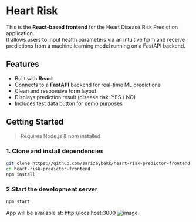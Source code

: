 #  Heart Risk 
This is the **React-based frontend** for the Heart Disease Risk Prediction application.  
It allows users to input health parameters via an intuitive form and receive predictions from a machine learning model running on a FastAPI backend.

##  Features

- Built with **React**
- Connects to a **FastAPI** backend for real-time ML predictions
- Clean and responsive form layout
- Displays prediction result (disease risk: YES / NO)
- Includes test data button for demo purposes


##  Getting Started

> Requires Node.js & npm installed

### 1. Clone and install dependencies

```bash
git clone https://github.com/sarizeybekk/heart-risk-predictor-frontend
cd heart-risk-predictor-frontend
npm install
```
### 2.Start the development server
```bash
npm start
```
App will be available at: http://localhost:3000
![image](https://github.com/user-attachments/assets/b9c48063-38cb-43a3-b3a7-902f746533c1)


